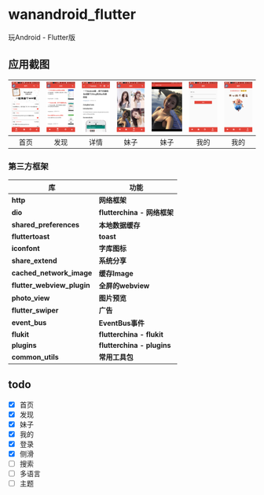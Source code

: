 # wanandroid_flutter

玩Android - Flutter版

## 应用截图

| ![home](screen_shot/home3.jpg) | ![discovery](screen_shot/discovery.jpg) | ![detail.jpg](screen_shot/detail.jpg) | ![meizi3](screen_shot/meizi3.jpg) | ![meizi4](screen_shot/meizi2.jpg) | ![mine1](screen_shot/mine1.jpg) | ![mine2](screen_shot/mine2.jpg) |
| :--: | :--: | :--: | :--: | :--: | :--: | :--: |
| 首页 | 发现 | 详情 | 妹子 | 妹子| 我的 | 我的 |

### 第三方框架

库 | 功能
-------- | ---
**http**|**网络框架**
**dio**|**flutterchina - 网络框架**
**shared_preferences**|**本地数据缓存**
**fluttertoast**|**toast**
**iconfont**|**字库图标**
**share_extend**|**系统分享**
**cached_network_image**|**缓存Image**
**flutter_webview_plugin**|**全屏的webview**
**photo_view**|**图片预览**
**flutter_swiper**|**广告**
**event_bus**|**EventBus事件**
**flukit**|**flutterchina - flukit**
**plugins**|**flutterchina - plugins**
**common_utils**|**常用工具包**


## todo 
- [x] 首页
- [x] 发现
- [x] 妹子
- [x] 我的
- [x] 登录
- [x] 侧滑
- [ ] 搜索
- [ ] 多语言
- [ ] 主题
